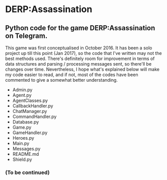 # DERP:Assassination
## Python code for the game DERP:Assassination on Telegram.

This game was first conceptualised in October 2016. It has been a solo project up till this point (Jan 2017), so the code that I've written may not the best methods used. There's definitely room for improvement in terms of data structures and parsing / processing messages sent, so there'll be changes over time.
Nevertheless, I hope what's explained below will make my code easier to read, and if not, most of the codes have been commented to give a somewhat better understanding. 

- Admin.py
- Agent.py
- AgentClasses.py
- CallbackHandler.py
- ChatManager.py
- CommandHandler.py
- Database.py
- Game.py
- GameHandler.py
- Heroes.py
- Main.py
- Messages.py
- README.md
- Shield.py

### (To be continued)
